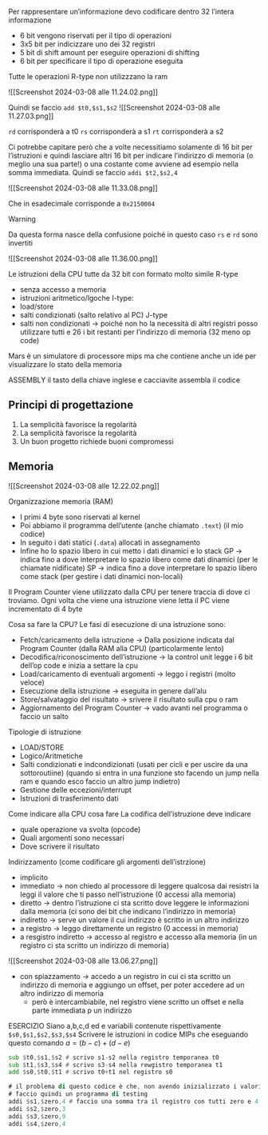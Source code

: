 Per rappresentare un’informazione devo codificare dentro 32 l’intera informazione
- 6 bit vengono riservati per il tipo di operazioni
- 3x5 bit per indicizzare uno dei 32 registri 
- 5 bit di shift amount per eseguire operazioni di shifting 
- 6 bit per specificare il tipo di operazione eseguita

Tutte le operazioni R-type non utilizzzano la ram

![[Screenshot 2024-03-08 alle 11.24.02.png]]

Quindi se faccio `add $t0,$s1,$s2`
![[Screenshot 2024-03-08 alle 11.27.03.png]]

`rd` corrisponderà a t0
`rs` corrisponderà a s1
`rt` corrisponderà a s2

Ci potrebbe capitare però che a volte necessitiamo solamente di 16 bit per l’istruzioni e quindi lasciare altri 16 bit per indicare l’indirizzo di memoria (o meglio una sua parte!) o una costante come avviene ad esempio nella somma immediata.
Quindi se faccio `addi $t2,$s2,4`

![[Screenshot 2024-03-08 alle 11.33.08.png]]

Che in esadecimale corrisponde a `0x2150004`

> [!warning]
> Da questa forma nasce della confusione poiché in questo caso `rs` e `rd` sono invertiti

![[Screenshot 2024-03-08 alle 11.36.00.png]]


Le istruzioni della CPU tutte da 32 bit con formato molto simile
R-type
- senza accesso a memoria
- istruzioni aritmetico/lgoche
I-type:
- load/store
- salti condizionati (salto relativo al PC)
J-type
- salti non condizionati → poiché non ho la necessità di altri registri posso utilizzare tutti e 26 i bit restanti per l’indirizzo di memoria (32 meno op code)


Mars è un simulatore di processore mips ma che contiene anche un ide per visualizzare lo stato della memoria

ASSEMBLY
il tasto della chiave inglese e cacciavite assembla il codice

## Principi di progettazione
1. La semplicità favorisce la regolarità
2. La semplicità favorisce la regolarità
3. Un buon progetto richiede buoni compromessi

## Memoria
![[Screenshot 2024-03-08 alle 12.22.02.png]]


Organizzazione memoria (RAM)
- I primi 4 byte sono riservati al kernel
- Poi abbiamo il programma dell’utente (anche chiamato `.text`) (il mio codice)
- In seguito i dati statici (`.data`) allocati in assegnamento
- Infine ho lo spazio libero in cui metto i dati dinamici e lo stack
GP → indica fino a dove interpretare lo spazio libero come dati dinamici (per le chiamate nidificate)
SP → indica fino a dove interpretare lo spazio libero come stack (per gestire i dati dinamici non-locali)


Il Program Counter viene utilizzato dalla CPU per tenere traccia di dove ci troviamo. Ogni volta che viene una istruzione viene letta il PC viene incrementato di 4 byte


Cosa sa fare la CPU?
Le fasi di esecuzione di una istruzione sono:
- Fetch/caricamento della istruzione → Dalla posizione indicata dal Program Counter (dalla RAM alla CPU) (particolarmente lento)
- Decodifica/riconoscimento dell’istruzione → la control unit legge i 6 bit dell’op code e inizia a settare la cpu
- Load/caricamento di eventuali argomenti → leggo i registri (molto veloce)
- Esecuzione della istruzione → eseguita in genere dall’alu
- Store/salvataggio del risultato → srivere il risultato sulla cpu o ram
- Aggiornamento del Program Counter → vado avanti nel programma o faccio un salto

Tipologie di istruzione
- LOAD/STORE
- Logico/Aritmetiche
- Salti condizionati e indcondizionati (usati per cicli e per uscire da una sottoroutiine) (quando si entra in una funzione sto facendo un jump nella ram e quando esco faccio un altro jump indietro)
- Gestione delle eccezioni/interrupt
- Istruzioni di trasferimento dati

Come indicare alla CPU cosa fare
La codifica dell’istruzione deve indicare
- quale operazione va svolta (opcode)
- Quali argomenti sono necessari
- Dove scrivere il risultato

Indirizzamento (come codificare gli argomenti dell’istrzione)
- implicito
- immediato → non chiedo al processore di leggere qualcosa dai resistri la leggi il valore che ti passo nell’istruzione (0 accessi alla memoria)
- diretto → dentro l’istruzione ci sta scritto dove leggere le informazioni dalla memoria (ci sono dei bit che indicano l’indirizzo in memoria)
- indiretto → serve un valore il cui indirizzo è scritto in un altro indirizzo
- a registro → leggo direttamente un registro (0 accessi in memoria)
- a resgistro indiretto → accesso al registro e accesso alla memoria (in un registro ci sta scritto un indirizzo di memoria)

![[Screenshot 2024-03-08 alle 13.06.27.png]]
- con spiazzamento → accedo a un registro in cui ci sta scritto un indirizzo di memoria e aggiungo un offset, per poter accedere ad un altro indirizzo di memoria
	- però è intercambiabile, nel registro viene scritto un offset e nella parte immediata p un indirizzo


ESERCIZIO
Siano a,b,c,d ed e variabili contenute rispettivamente `$s0,$s1,$s2,$s3,$s4`
Scrivere le istruzioni in codice MIPs che eseguando questo comando $a=(b-c)+(d-e)$

```asm
sub $t0,$s1,$s2 # scrivo s1-s2 nella registro temporanea t0
sub $t1,$s3,$s4 # scrivo s3-s4 nella rewgistro temporanea t1
add $s0,$t0,$t1 # scrivo t0+t1 nel registro s0

# il problema di questo codice è che, non avendo inizializzato i valori nei registri, non viene eseguito nulla
# faccio quindi un programma di testing
addi $s1,$zero,4 # faccio una somma tra il registro con tutti zero e 4 e l'assegno nel registro s1
addi $s2,$zero,3
addi $s3,$zero,9
addi $s4,$zero,4
```


